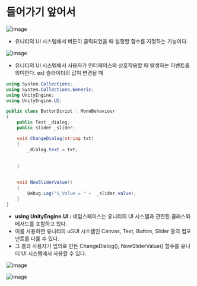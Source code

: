 # 들어가기 앞어서
  ![image](https://github.com/Anjinhyoung/Unity_Learning/assets/117788976/d2e4fbb0-ac6a-48f3-a7ee-349cffe089b4)
  * 유니티의 UI 시스템에서 버튼이 클릭되었을 때 실행할 함수를 지정하는 기능이다.
    
  ![image](https://github.com/Anjinhyoung/Unity_Learning/assets/117788976/c9c21cb1-6581-4a19-a456-e5ae76204915)
  * 유니티의 UI 시스템에서 사용자가 인터페이스와 상호작용할 때 발생하는 이벤트를 의미한다. ex) 슬라이더의 값이 변경될 때


```C#
using System.Collections;
using System.Collections.Generic;
using UnityEngine;
using UnityEngine.UI;

public class ButtonScript : MonoBehaviour
{
    public Text _dialog;
    public Slider _slider;

    void ChangeDialog(string txt) 
    {
        _dialog.text = txt;      
            
          
    }

    
    void NowSliderValue()
    {
        Debug.Log("S_Value = " +  _slider.value);
    }
}
```
  * **using UnityEngine.UI :** 네임스페이스는 유니티의 UI 시스템과 관련된 클래스와 메서드를 포함하고 있다.
  * 이를 사용하면 유니티의 uGUI 시스템인 Canvas, Text, Button, Slider 등의 컴포넌트를 다룰 수 있다.
  * 그 결과 사용자가 임의로 만든 ChangeDialog(), NowSliderValue() 함수를 유니티 UI 시스템에서 사용할 수 있다.

![image](https://github.com/Anjinhyoung/Unity_Learning/assets/117788976/a1039011-fae5-4fcd-a6bd-9b3e689cdac8)

![image](https://github.com/Anjinhyoung/Unity_Learning/assets/117788976/374b28a0-f940-4052-a153-dff5fd921a28)

